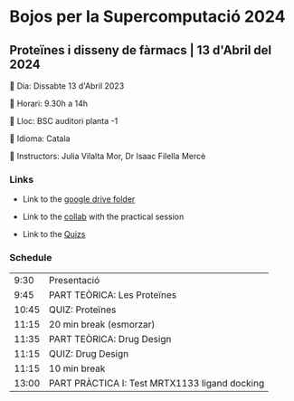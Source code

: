# Bojos per la Supercomputació 2024
## Proteïnes i disseny de fàrmacs | 13 d'Abril del 2024

📌 Dia: Dissabte 13 d'Abril 2023

📌 Horari: 9.30h a 14h

📌 Lloc: BSC auditori planta -1

📌 Idioma: Catala

📌 Instructors: Julia Vilalta Mor, Dr Isaac Filella Mercè

### Links
* Link to the [google drive folder](https://drive.google.com/drive/folders/1JTnejrLD9h-pYbHjsg55lG_ri0cIgNST?usp=drive_link)

* Link to the [collab](https://colab.research.google.com/drive/1tdGtmKn16L-Duwb2JSLd-cxJfRoliX9f?pli=1#scrollTo=Sa8zkn4NlfOs) with the practical session

* Link to the [Quizs]()

### Schedule
<table>
  <tr>
    <td>9:30</td>
    <td>Presentació</td>
  </tr>
  <tr>
    <td>9:45</td>
    <td>PART TEÒRICA: Les Proteïnes</td>
  </tr>
  </tr>
    <tr>
    <td>10:45</td>
    <td>QUIZ: Proteïnes</td>
  </tr>
  </tr>
    <tr>
    <td>11:15</td>
    <td>20 min break (esmorzar)</td>
  </tr>
  </tr>
    <tr>
    <td>11:35</td>
    <td>PART TEÒRICA: Drug Design</td>
  </tr>
  </tr>
    <tr>
    <td>11:15</td>
    <td>QUIZ: Drug Design</td>
  </tr>
  </tr>
    <tr>
    <td>11:15</td>
    <td>10 min break</td>
  </tr>
  </tr>
    <tr>
    <td>13:00</td>
    <td>PART PRÀCTICA I: Test MRTX1133 ligand docking</td>
  </tr>
</table>
